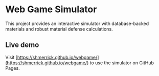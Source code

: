 # Web Game Simulator

This project provides an interactive simulator with database-backed materials and robust material defense calculations.

## Live demo

Visit [https://shmerrick.github.io/webgame/](https://shmerrick.github.io/webgame/) to use the simulator on GitHub Pages.
